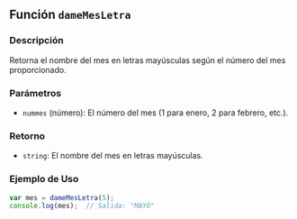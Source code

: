 
## Función `dameMesLetra`

### Descripción
Retorna el nombre del mes en letras mayúsculas según el número del mes proporcionado.

### Parámetros
- `nummes` (número): El número del mes (1 para enero, 2 para febrero, etc.).

### Retorno
- `string`: El nombre del mes en letras mayúsculas.

### Ejemplo de Uso
```javascript
var mes = dameMesLetra(5);
console.log(mes);  // Salida: "MAYO"
```
